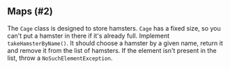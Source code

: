 ## Maps (#2)

The `Cage` class is designed to store hamsters. `Cage` has a fixed size, so you
can't put a hamster in there if it's already full. Implement
`takeHamsterByName()`. It should choose a hamster by a given name, return it
and remove it from the list of hamsters. If the element isn't present in the
list, throw a `NoSuchElementException`.
